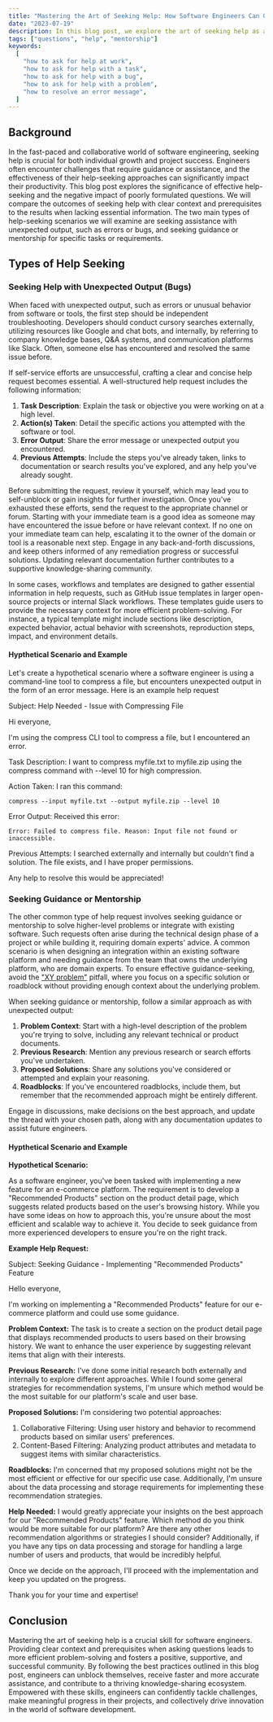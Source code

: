 ```yaml
---
title: "Mastering the Art of Seeking Help: How Software Engineers Can Get the Perfect Answer, Faster!"
date: "2023-07-19"
description: In this blog post, we explore the art of seeking help as a software engineer, emphasizing the significance of providing context and prerequisites to ensure clear and actionable responses. By structuring inquiries with relevant details like issue descriptions, code snippets, and error logs, engineers can obtain quicker and more accurate solutions. Whether seeking assistance internally within a company or externally in developer communities and open-source projects, these skills foster a positive, supportive, and successful community. Mastering this art empowers engineers to make meaningful progress in their projects while contributing to a thriving knowledge-sharing community.
tags: ["questions", "help", "mentorship"]
keywords:
  [
    "how to ask for help at work",
    "how to ask for help with a task",
    "how to ask for help with a bug",
    "how to ask for help with a problem",
    "how to resolve an error message",
  ]
---
```


## Background

In the fast-paced and collaborative world of software engineering, seeking help is crucial for both individual growth and project success. Engineers often encounter challenges that require guidance or assistance, and the effectiveness of their help-seeking approaches can significantly impact their productivity. This blog post explores the significance of effective help-seeking and the negative impact of poorly formulated questions. We will compare the outcomes of seeking help with clear context and prerequisites to the results when lacking essential information. The two main types of help-seeking scenarios we will examine are seeking assistance with unexpected output, such as errors or bugs, and seeking guidance or mentorship for specific tasks or requirements.

## Types of Help Seeking

### Seeking Help with Unexpected Output (Bugs)

When faced with unexpected output, such as errors or unusual behavior from software or tools, the first step should be independent troubleshooting. Developers should conduct cursory searches externally, utilizing resources like Google and chat bots, and internally, by referring to company knowledge bases, Q&A systems, and communication platforms like Slack. Often, someone else has encountered and resolved the same issue before.

If self-service efforts are unsuccessful, crafting a clear and concise help request becomes essential. A well-structured help request includes the following information:

1. **Task Description**: Explain the task or objective you were working on at a high level.
2. **Action(s) Taken**: Detail the specific actions you attempted with the software or tool.
3. **Error Output**: Share the error message or unexpected output you encountered.
4. **Previous Attempts**: Include the steps you've already taken, links to documentation or search results you've explored, and any help you've already sought.

Before submitting the request, review it yourself, which may lead you to self-unblock or gain insights for further investigation. Once you've exhausted these efforts, send the request to the appropriate channel or forum. Starting with your immediate team is a good idea as someone may have encountered the issue before or have relevant context. If no one on your immediate team can help, escalating it to the owner of the domain or tool is a reasonable next step. Engage in any back-and-forth discussions, and keep others informed of any remediation progress or successful solutions. Updating relevant documentation further contributes to a supportive knowledge-sharing community.

In some cases, workflows and templates are designed to gather essential information in help requests, such as GitHub issue templates in larger open-source projects or internal Slack workflows. These templates guide users to provide the necessary context for more efficient problem-solving. For instance, a typical template might include sections like description, expected behavior, actual behavior with screenshots, reproduction steps, impact, and environment details.

#### Hypthetical Scenario and Example

Let's create a hypothetical scenario where a software engineer is using a command-line tool to compress a file, but encounters unexpected output in the form of an error message. Here is an example help request

Subject: Help Needed - Issue with Compressing File

Hi everyone,

I'm using the compress CLI tool to compress a file, but I encountered an error.

Task Description:
I want to compress myfile.txt to myfile.zip using the compress command with --level 10 for high compression.

Action Taken:
I ran this command:

```
compress --input myfile.txt --output myfile.zip --level 10
```

Error Output:
Received this error:

```
Error: Failed to compress file. Reason: Input file not found or inaccessible.
```

Previous Attempts:
I searched externally and internally but couldn't find a solution. The file exists, and I have proper permissions.

Any help to resolve this would be appreciated!

### Seeking Guidance or Mentorship

The other common type of help request involves seeking guidance or mentorship to solve higher-level problems or integrate with existing software. Such requests often arise during the technical design phase of a project or while building it, requiring domain experts' advice. A common scenario is when designing an integration within an existing software platform and needing guidance from the team that owns the underlying platform, who are domain experts. To ensure effective guidance-seeking, avoid the ["XY problem"](https://xyproblem.info/) pitfall, where you focus on a specific solution or roadblock without providing enough context about the underlying problem.

When seeking guidance or mentorship, follow a similar approach as with unexpected output:

1. **Problem Context**: Start with a high-level description of the problem you're trying to solve, including any relevant technical or product documents.
2. **Previous Research**: Mention any previous research or search efforts you've undertaken.
3. **Proposed Solutions**: Share any solutions you've considered or attempted and explain your reasoning.
4. **Roadblocks**: If you've encountered roadblocks, include them, but remember that the recommended approach might be entirely different.

Engage in discussions, make decisions on the best approach, and update the thread with your chosen path, along with any documentation updates to assist future engineers.

#### Hypthetical Scenario and Example

**Hypothetical Scenario:**

As a software engineer, you've been tasked with implementing a new feature for an e-commerce platform. The requirement is to develop a "Recommended Products" section on the product detail page, which suggests related products based on the user's browsing history. While you have some ideas on how to approach this, you're unsure about the most efficient and scalable way to achieve it. You decide to seek guidance from more experienced developers to ensure you're on the right track.

**Example Help Request:**

Subject: Seeking Guidance - Implementing "Recommended Products" Feature

Hello everyone,

I'm working on implementing a "Recommended Products" feature for our e-commerce platform and could use some guidance.

**Problem Context:**
The task is to create a section on the product detail page that displays recommended products to users based on their browsing history. We want to enhance the user experience by suggesting relevant items that align with their interests.

**Previous Research:**
I've done some initial research both externally and internally to explore different approaches. While I found some general strategies for recommendation systems, I'm unsure which method would be the most suitable for our platform's scale and user base.

**Proposed Solutions:**
I'm considering two potential approaches:

1. Collaborative Filtering: Using user history and behavior to recommend products based on similar users' preferences.
2. Content-Based Filtering: Analyzing product attributes and metadata to suggest items with similar characteristics.

**Roadblocks:**
I'm concerned that my proposed solutions might not be the most efficient or effective for our specific use case. Additionally, I'm unsure about the data processing and storage requirements for implementing these recommendation strategies.

**Help Needed:**
I would greatly appreciate your insights on the best approach for our "Recommended Products" feature. Which method do you think would be more suitable for our platform? Are there any other recommendation algorithms or strategies I should consider? Additionally, if you have any tips on data processing and storage for handling a large number of users and products, that would be incredibly helpful.

Once we decide on the approach, I'll proceed with the implementation and keep you updated on the progress.

Thank you for your time and expertise!

## Conclusion

Mastering the art of seeking help is a crucial skill for software engineers. Providing clear context and prerequisites when asking questions leads to more efficient problem-solving and fosters a positive, supportive, and successful community. By following the best practices outlined in this blog post, engineers can unblock themselves, receive faster and more accurate assistance, and contribute to a thriving knowledge-sharing ecosystem. Empowered with these skills, engineers can confidently tackle challenges, make meaningful progress in their projects, and collectively drive innovation in the world of software development.
